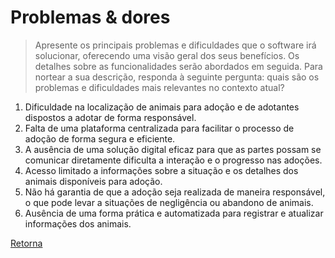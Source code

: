 # Problemas & dores

> Apresente os principais problemas e dificuldades que o software irá solucionar, oferecendo uma visão geral dos seus benefícios. Os detalhes sobre as funcionalidades serão abordados em seguida. Para nortear a sua descrição, responda à seguinte pergunta: quais são os problemas e dificuldades mais relevantes no contexto atual?

1. Dificuldade na localização de animais para adoção e de adotantes dispostos a adotar de forma responsável.
2. Falta de uma plataforma centralizada para facilitar o processo de adoção de forma segura e eficiente.
3. A ausência de uma solução digital eficaz para que as partes possam se comunicar diretamente dificulta a interação e o progresso nas adoções.
4. Acesso limitado a informações sobre a situação e os detalhes dos animais disponíveis para adoção.
5. Não há garantia de que a adoção seja realizada de maneira responsável, o que pode levar a situações de negligência ou abandono de animais.
6. Ausência de uma forma prática e automatizada para registrar e atualizar informações dos animais.

[Retorna](../README.md)
